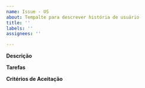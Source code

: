 ```yaml
---
name: Issue - US
about: Tempalte para descrever história de usuário
title: ''
labels: ''
assignees: ''

---
```


**Descrição**

**Tarefas**

**Critérios de Aceitação**

